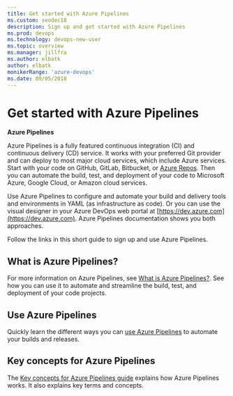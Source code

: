 ```yaml
---
title: Get started with Azure Pipelines 
ms.custom: seodec18
description: Sign up and get started with Azure Pipelines 
ms.prod: devops
ms.technology: devops-new-user
ms.topic: overview
ms.manager: jillfra
ms.author: elbatk
author: elbatk
monikerRange: 'azure-devops'
ms.date: 09/05/2018
---
```


# Get started with Azure Pipelines  

**Azure Pipelines**

Azure Pipelines is a fully featured continuous integration (CI) and continuous delivery (CD) service. It works with your preferred Git provider and can deploy to most major cloud services, which include Azure services. Start with your code on GitHub, GitLab, Bitbucket, or [Azure Repos](/azure/devops/repos/index). Then you can automate the build, test, and deployment of your code to Microsoft Azure, Google Cloud, or Amazon cloud services.

Use Azure Pipelines to configure and automate your build and delivery tools and environments in YAML (as infrastructure as code). Or you can use the visual designer in your Azure DevOps web portal at [https://dev.azure.com](https://dev.azure.com). Azure Pipelines documentation shows you both approaches.

Follow the links in this short guide to sign up and use Azure Pipelines. 

## What is Azure Pipelines?

For more information on Azure Pipelines, see [What is Azure Pipelines?](what-is-azure-pipelines.md). See how you can use it to automate and streamline the build, test, and deployment of your code projects. 

## Use Azure Pipelines

Quickly learn the different ways you can [use Azure Pipelines](pipelines-get-started.md) to automate your builds and releases.


## Key concepts for Azure Pipelines

The [Key concepts for Azure Pipelines guide](key-pipelines-concepts.md) explains how Azure Pipelines works. It also explains key terms and concepts.  